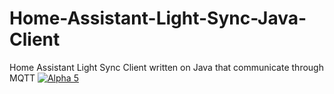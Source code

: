 # Home-Assistant-Light-Sync-Java-Client
Home Assistant Light Sync Client written on Java that communicate through MQTT
[![Alpha 5](https://img.youtube.com/vi/If8QvtRVmGc/0.jpg)](https://www.youtube.com/watch?v=If8QvtRVmGc)
